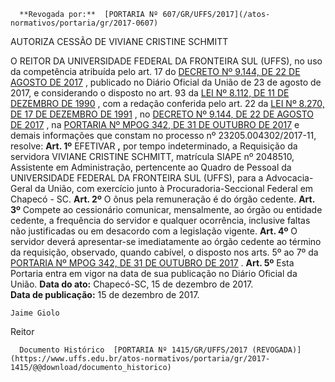       **Revogada por:**  [PORTARIA Nº 607/GR/UFFS/2017](/atos-normativos/portaria/gr/2017-0607) 

   AUTORIZA CESSÃO DE VIVIANE CRISTINE SCHMITT  

 O REITOR DA UNIVERSIDADE FEDERAL DA FRONTEIRA SUL (UFFS), no uso da competência atribuída pelo art. 17 do [DECRETO Nº 9.144, DE 22 DE AGOSTO DE 2017](http://www.planalto.gov.br/ccivil_03/_ato2015-2018/2017/decreto/D9144.htm)  , publicado no Diário Oficial da União de 23 de agosto de 2017, e considerando o disposto no art. 93 da [LEI Nº 8.112, DE 11 DE DEZEMBRO DE 1990](http://www.planalto.gov.br/ccivil_03/leis/l8112cons.htm)  , com a redação conferida pelo art. 22 da [LEI Nº 8.270, DE 17 DE DEZEMBRO DE 1991](http://www.planalto.gov.br/ccivil_03/Leis/L8270.htm)  , no [DECRETO Nº 9.144, DE 22 DE AGOSTO DE 2017](http://www.planalto.gov.br/ccivil_03/_ato2015-2018/2017/decreto/D9144.htm)  , na [PORTARIA Nº MPOG 342, DE 31 DE OUTUBRO DE 2017](http://pesquisa.in.gov.br/imprensa/jsp/visualiza/index.jsp?data=03/11/2017&jornal=515&pagina=90&totalArquivos=112)  e demais informações que constam no processo nº 23205.004302/2017-11, resolve:   **Art. 1º** EFETIVAR **,** por tempo indeterminado, a Requisição da servidora VIVIANE CRISTINE SCHMITT, matrícula SIAPE nº 2048510, Assistente em Administração, pertencente ao Quadro de Pessoal da UNIVERSIDADE FEDERAL DA FRONTEIRA SUL (UFFS), para a Advocacia-Geral da União, com exercício junto à Procuradoria-Seccional Federal em Chapecó - SC.   **Art. 2º** O ônus pela remuneração é do órgão cedente.   **Art. 3º** Compete ao cessionário comunicar, mensalmente, ao órgão ou entidade cedente, a frequência do servidor e qualquer ocorrência, inclusive faltas não justificadas ou em desacordo com a legislação vigente.   **Art. 4º** O servidor deverá apresentar-se imediatamente ao órgão cedente ao término da requisição, observado, quando cabível, o disposto nos arts. 5º ao 7º da [PORTARIA Nº MPOG 342, DE 31 DE OUTUBRO DE 2017](http://pesquisa.in.gov.br/imprensa/jsp/visualiza/index.jsp?data=03/11/2017&jornal=515&pagina=90&totalArquivos=112)  .   **Art. 5º** Esta Portaria entra em vigor na data de sua publicação no Diário Oficial da União.      **Data do ato:** Chapecó-SC, 15 de dezembro de 2017.   
 **Data de publicação:**  15 de dezembro de 2017. 

    Jaime Giolo   
 Reitor 

      Documento Histórico  [PORTARIA Nº 1415/GR/UFFS/2017 (REVOGADA)](https://www.uffs.edu.br/atos-normativos/portaria/gr/2017-1415/@@download/documento_historico)     
      